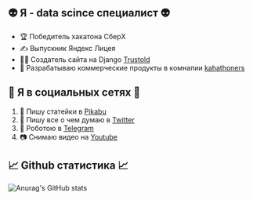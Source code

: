 ## 👽 Я - data scince специалист 👽

- 🏆 Победитель хакатона СберX
- ✍ Выпускник Яндекс Лицея
- 👨‍💻 Создатель сайта на Django [Trustold](https://store.trustold.ru/)
- 🤑 Разрабатываю коммерческие продукты в комнапии [kahathoners](https://github.com/kahathoners)

## 📱 Я в социальных сетях 📱
1. 📓 Пишу статейки в [Pikabu](https://pikabu.ru/@BalaganChick)
2. 🤪 Пишу все о чем думаю в [Twitter](https://twitter.com/arkadiy2020)
3. 🤖 Роботою в [Telegram](https://t.me/pyython)
4. 📷 Снимаю видео на [Youtube](https://www.youtube.com/channel/UCpZmuuakVsoO2rUo0mWdLVw/featured)

## 📈 Github статистика 📈
![Anurag's GitHub stats](https://github-readme-stats.vercel.app/api?username=l-arkadiy-l&show_icons=true&theme=gruvbox)
